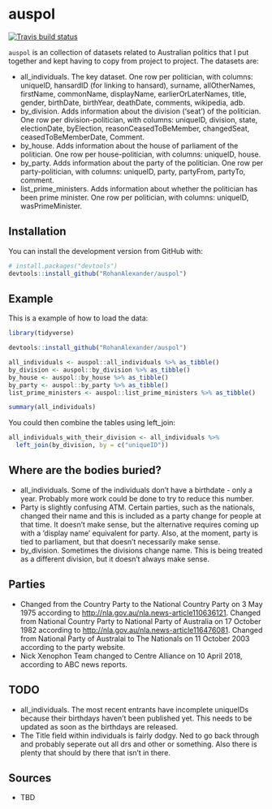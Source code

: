 
<!-- README.md is generated from README.Rmd. Please edit that file -->

# auspol

<!-- badges: start -->

[![Travis build
status](https://travis-ci.org/RohanAlexander/auspol.svg?branch=master)](https://travis-ci.org/RohanAlexander/auspol)
<!-- badges: end -->

`auspol` is an collection of datasets related to Australian politics
that I put together and kept having to copy from project to project. The
datasets are:

  - all\_individuals. The key dataset. One row per politician, with
    columns: uniqueID, hansardID (for linking to hansard), surname,
    allOtherNames, firstName, commonName, displayName,
    earlierOrLaterNames, title, gender, birthDate, birthYear, deathDate,
    comments, wikipedia, adb.
  - by\_division. Adds information about the division (‘seat’) of the
    politician. One row per division-politician, with columns: uniqueID,
    division, state, electionDate, byElection, reasonCeasedToBeMember,
    changedSeat, ceasedToBeMemberDate, Comment.
  - by\_house. Adds information about the house of parliament of the
    politician. One row per house-politician, with columns: uniqueID,
    house.
  - by\_party. Adds information about the party of the politician. One
    row per party-politician, with columns: uniqueID, party, partyFrom,
    partyTo, comment.
  - list\_prime\_ministers. Adds information about whether the
    politician has been prime minister. One row per politician, with
    columns: uniqueID, wasPrimeMinister.

## Installation

You can install the development version from GitHub with:

``` r
# install.packages("devtools")
devtools::install_github("RohanAlexander/auspol")
```

## Example

This is a example of how to load the data:

``` r
library(tidyverse)

devtools::install_github("RohanAlexander/auspol")

all_individuals <- auspol::all_individuals %>% as_tibble()
by_division <- auspol::by_division %>% as_tibble()
by_house <- auspol::by_house %>% as_tibble()
by_party <- auspol::by_party %>% as_tibble()
list_prime_ministers <- auspol::list_prime_ministers %>% as_tibble()

summary(all_individuals)
```

You could then combine the tables using left\_join:

``` r
all_individuals_with_their_division <- all_individuals %>% 
  left_join(by_division, by = c("uniqueID"))
```

## Where are the bodies buried?

  - all\_individuals. Some of the individuals don’t have a birthdate -
    only a year. Probably more work could be done to try to reduce this
    number.
  - Party is slightly confusing ATM. Certain parties, such as the
    nationals, changed their name and this is included as a party change
    for people at that time. It doesn’t make sense, but the alternative
    requires coming up with a ‘display name’ equivalent for party. Also,
    at the moment, party is tied to parliament, but that doesn’t
    necessarily make sense.
  - by\_division. Sometimes the divisions change name. This is being
    treated as a different division, but it doesn’t always make sense.

## Parties

  - Changed from the Country Party to the National Country Party on 3
    May 1975 according to <http://nla.gov.au/nla.news-article110636121>.
    Changed from National Country Party to National Party of Australia
    on 17 October 1982 according to
    <http://nla.gov.au/nla.news-article116476081>. Changed from National
    Party of Australai to The Nationals on 11 October 2003 according to
    the party website.
  - Nick Xenophon Team changed to Centre Alliance on 10 April 2018,
    according to ABC news reports.

## TODO

  - all\_individuals. The most recent entrants have incomplete uniqueIDs
    because their birthdays haven’t been published yet. This needs to be
    updated as soon as the birthdays are released.
  - The Title field within individuals is fairly dodgy. Ned to go back
    through and probably seperate out all drs and other or something.
    Also there is plenty that should by there that isn’t in there.

## Sources

  - TBD
